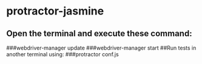 # protractor-jasmine

## Open the terminal and execute these command:
###webdriver-manager update
###webdriver-manager start
##Run tests in another terminal using:
###protractor conf.js
